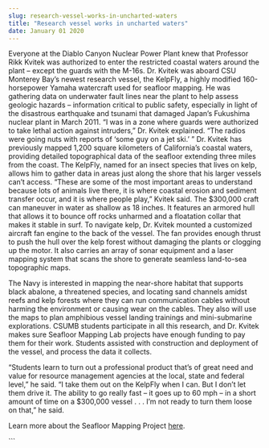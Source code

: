 ```yaml
---
slug: research-vessel-works-in-uncharted-waters
title: "Research vessel works in uncharted waters"
date: January 01 2020
---
```


 
<p>
  Everyone at the Diablo Canyon Nuclear Power Plant knew that Professor Rikk
  Kvitek was authorized to enter the restricted coastal waters around the plant
  – except the guards with the M-16s. Dr. Kvitek was aboard CSU Monterey Bay’s
  newest research vessel, the KelpFly, a highly modified 160-horsepower Yamaha
  watercraft used for seafloor mapping. He was gathering data on underwater
  fault lines near the plant to help assess geologic hazards – information
  critical to public safety, especially in light of the disastrous earthquake
  and tsunami that damaged Japan’s Fukushima nuclear plant in March 2011. “I was
  in a zone where guards were authorized to take lethal action against
  intruders,” Dr. Kvitek explained. “The radios were going nuts with reports of
  ‘some guy on a jet ski.’ ” Dr. Kvitek has previously mapped 1,200 square
  kilometers of California’s coastal waters, providing detailed topographical
  data of the seafloor extending three miles from the coast. The KelpFly, named
  for an insect species that lives on kelp, allows him to gather data in areas
  just along the shore that his larger vessels can’t access. “These are some of
  the most important areas to understand because lots of animals live there, it
  is where coastal erosion and sediment transfer occur, and it is where people
  play,” Kvitek said. The $300,000 craft can maneuver in water as shallow as 18
  inches. It features an armored hull that allows it to bounce off rocks
  unharmed and a floatation collar that makes it stable in surf. To navigate
  kelp, Dr. Kvitek mounted a customized aircraft fan engine to the back of the
  vessel. The fan provides enough thrust to push the hull over the kelp forest
  without damaging the plants or clogging up the motor. It also carries an array
  of sonar equipment and a laser mapping system that scans the shore to generate
  seamless land-to-sea topographic maps.
</p>
<p>
  The Navy is interested in mapping the near-shore habitat that supports black
  abalone, a threatened species, and locating sand channels amidst reefs and
  kelp forests where they can run communication cables without harming the
  environment or causing wear on the cables. They also will use the maps to plan
  amphibious vessel landing trainings and mini-submarine explorations. CSUMB
  students participate in all this research, and Dr. Kvitek makes sure Seafloor
  Mapping Lab projects have enough funding to pay them for their work. Students
  assisted with construction and deployment of the vessel, and process the data
  it collects.
</p>
<p>
  “Students learn to turn out a professional product that’s of great need and
  value for resource management agencies at the local, state and federal level,”
  he said. “I take them out on the KelpFly when I can. But I don’t let them
  drive it. The ability to go really fast – it goes up to 60 mph – in a short
  amount of time on a $300,000 vessel . . . I’m not ready to turn them loose on
  that,” he said.
</p>
<p>
  Learn more about the Seafloor Mapping Project
  <a href="https://seafloor.csumb.edu/">here</a>.
</p>
```

